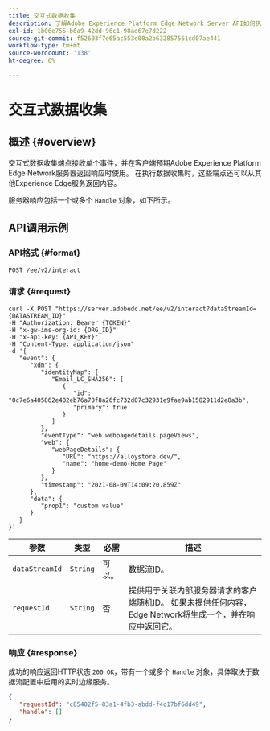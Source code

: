 ```yaml
---
title: 交互式数据收集
description: 了解Adobe Experience Platform Edge Network Server API如何执行交互式数据收集。
exl-id: 1b06e755-b6a9-42dd-96c1-98ad67e7d222
source-git-commit: f52603f7e65ac553e00a2b632857561cd07ae441
workflow-type: tm+mt
source-wordcount: '138'
ht-degree: 6%

---
```


# 交互式数据收集

## 概述 {#overview}

交互式数据收集端点接收单个事件，并在客户端预期Adobe Experience Platform Edge Network服务器返回响应时使用。 在执行数据收集时，这些端点还可以从其他Experience Edge服务返回内容。

服务器响应包括一个或多个 `Handle` 对象，如下所示。

## API调用示例

### API格式 {#format}

```http
POST /ee/v2/interact
```

### 请求 {#request}

```shell
curl -X POST "https://server.adobedc.net/ee/v2/interact?dataStreamId={DATASTREAM_ID}" 
-H "Authorization: Bearer {TOKEN}" 
-H "x-gw-ims-org-id: {ORG_ID}" 
-H "x-api-key: {API_KEY}" 
-H "Content-Type: application/json" 
-d '{
   "event": {
      "xdm": {
         "identityMap": {
            "Email_LC_SHA256": [
               {
                  "id": "0c7e6a405862e402eb76a70f8a26fc732d07c32931e9fae9ab1582911d2e8a3b",
                  "primary": true
               }
            ]
         },
         "eventType": "web.webpagedetails.pageViews",
         "web": {
            "webPageDetails": {
               "URL": "https://alloystore.dev/",
               "name": "home-demo-Home Page"
            }
         },
         "timestamp": "2021-08-09T14:09:20.859Z"
      },
      "data": {
         "prop1": "custom value"
      }
   }
}'
```

| 参数 | 类型 | 必需 | 描述 |
| --- | --- | --- | --- |
| `dataStreamId` | `String` | 可以。 | 数据流ID。 |
| `requestId` | `String` | 否 | 提供用于关联内部服务器请求的客户端随机ID。 如果未提供任何内容，Edge Network将生成一个，并在响应中返回它。 |

### 响应 {#response}

成功的响应返回HTTP状态 `200 OK`，带有一个或多个 `Handle` 对象，具体取决于数据流配置中启用的实时边缘服务。

```json
{
   "requestId": "c85402f5-83a1-4fb3-abdd-f4c17bf6dd49",
   "handle": []
}
```
